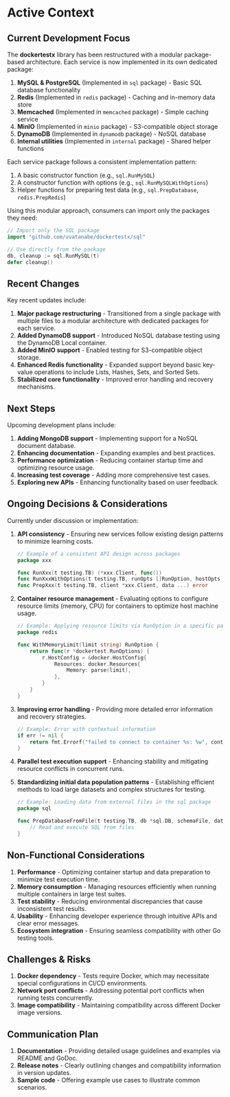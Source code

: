 # Active Context

## Current Development Focus

The **dockertestx** library has been restructured with a modular package-based architecture. Each service is now implemented in its own dedicated package:

1. **MySQL & PostgreSQL** (Implemented in `sql` package) - Basic SQL database functionality  
2. **Redis** (Implemented in `redis` package) - Caching and in-memory data store  
3. **Memcached** (Implemented in `memcached` package) - Simple caching service  
4. **MinIO** (Implemented in `minio` package) - S3-compatible object storage  
5. **DynamoDB** (Implemented in `dynamodb` package) - NoSQL database  
6. **Internal utilities** (Implemented in `internal` package) - Shared helper functions

Each service package follows a consistent implementation pattern:

1. A basic constructor function (e.g., `sql.RunMySQL`)  
2. A constructor function with options (e.g., `sql.RunMySQLWithOptions`)  
3. Helper functions for preparing test data (e.g., `sql.PrepDatabase`, `redis.PrepRedis`)  

Using this modular approach, consumers can import only the packages they need:

```go
// Import only the SQL package
import "github.com/vvatanabe/dockertestx/sql"

// Use directly from the package
db, cleanup := sql.RunMySQL(t)
defer cleanup()
```

## Recent Changes

Key recent updates include:

1. **Major package restructuring** - Transitioned from a single package with multiple files to a modular architecture with dedicated packages for each service.
2. **Added DynamoDB support** - Introduced NoSQL database testing using the DynamoDB Local container.  
3. **Added MinIO support** - Enabled testing for S3-compatible object storage.  
4. **Enhanced Redis functionality** - Expanded support beyond basic key-value operations to include Lists, Hashes, Sets, and Sorted Sets.  
5. **Stabilized core functionality** - Improved error handling and recovery mechanisms.  

## Next Steps

Upcoming development plans include:

1. **Adding MongoDB support** - Implementing support for a NoSQL document database.  
2. **Enhancing documentation** - Expanding examples and best practices.  
3. **Performance optimization** - Reducing container startup time and optimizing resource usage.  
4. **Increasing test coverage** - Adding more comprehensive test cases.  
5. **Exploring new APIs** - Enhancing functionality based on user feedback.  

## Ongoing Decisions & Considerations

Currently under discussion or implementation:

1. **API consistency** - Ensuring new services follow existing design patterns to minimize learning costs.  
   ```go
   // Example of a consistent API design across packages
   package xxx
   
   func RunXxx(t testing.TB) (*xxx.Client, func())
   func RunXxxWithOptions(t testing.TB, runOpts []RunOption, hostOpts ...func(*docker.HostConfig)) (*xxx.Client, func())
   func PrepXxx(t testing.TB, client *xxx.Client, data ...) error
   ```
   
2. **Container resource management** - Evaluating options to configure resource limits (memory, CPU) for containers to optimize host machine usage.  
   ```go
   // Example: Applying resource limits via RunOption in a specific package
   package redis
   
   func WithMemoryLimit(limit string) RunOption {
       return func(r *dockertest.RunOptions) {
           r.HostConfig = &docker.HostConfig{
               Resources: docker.Resources{
                   Memory: parse(limit),
               },
           }
       }
   }
   ```
   
3. **Improving error handling** - Providing more detailed error information and recovery strategies.  
   ```go
   // Example: Error with contextual information
   if err != nil {
       return fmt.Errorf("failed to connect to container %s: %w", containerName, err)
   }
   ```
   
4. **Parallel test execution support** - Enhancing stability and mitigating resource conflicts in concurrent runs.  

5. **Standardizing initial data population patterns** - Establishing efficient methods to load large datasets and complex structures for testing.  
   ```go
   // Example: Loading data from external files in the sql package
   package sql
   
   func PrepDatabaseFromFile(t testing.TB, db *sql.DB, schemaFile, dataFile string) error {
       // Read and execute SQL from files
   }
   ```

## Non-Functional Considerations

1. **Performance** - Optimizing container startup and data preparation to minimize test execution time.  
2. **Memory consumption** - Managing resources efficiently when running multiple containers in large test suites.  
3. **Test stability** - Reducing environmental discrepancies that cause inconsistent test results.  
4. **Usability** - Enhancing developer experience through intuitive APIs and clear error messages.  
5. **Ecosystem integration** - Ensuring seamless compatibility with other Go testing tools.  

## Challenges & Risks

1. **Docker dependency** - Tests require Docker, which may necessitate special configurations in CI/CD environments.  
2. **Network port conflicts** - Addressing potential port conflicts when running tests concurrently.  
3. **Image compatibility** - Maintaining compatibility across different Docker image versions.  

## Communication Plan

1. **Documentation** - Providing detailed usage guidelines and examples via README and GoDoc.  
2. **Release notes** - Clearly outlining changes and compatibility information in version updates.  
3. **Sample code** - Offering example use cases to illustrate common scenarios.
